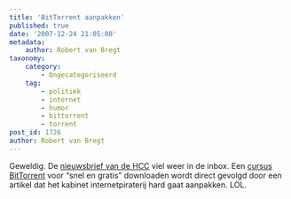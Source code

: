 ```yaml
---
title: 'BitTorrent aanpakken'
published: true
date: '2007-12-24 21:05:00'
metadata:
    author: Robert van Bregt
taxonomy:
    category:
        - Ongecategoriseerd
    tag:
        - politiek
        - internet
        - humor
        - bittorrent
        - torrent
post_id: 1726
author: Robert van Bregt
---
```


Geweldig. De [nieuwsbrief van de HCC](http://www.hccmagazine.nl/nieuwsbrief/archief/week_51.html) viel weer in de inbox. Een [cursus BitTorrent](http://www.hccmagazine.nl/index.cfm?fuseaction=home.showTotalCursus&id=52023) voor “snel en gratis” downloaden wordt direct gevolgd door een artikel dat het kabinet internetpiraterij hard gaat aanpakken. LOL.